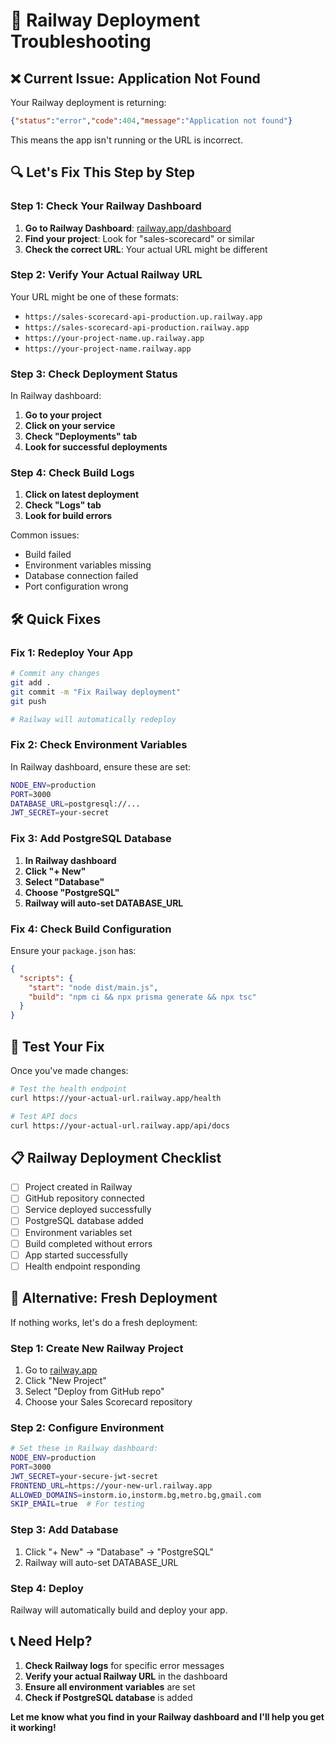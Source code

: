 # 🚨 Railway Deployment Troubleshooting

## ❌ **Current Issue: Application Not Found**

Your Railway deployment is returning:
```json
{"status":"error","code":404,"message":"Application not found"}
```

This means the app isn't running or the URL is incorrect.

## 🔍 **Let's Fix This Step by Step**

### **Step 1: Check Your Railway Dashboard**

1. **Go to Railway Dashboard**: [railway.app/dashboard](https://railway.app/dashboard)
2. **Find your project**: Look for "sales-scorecard" or similar
3. **Check the correct URL**: Your actual URL might be different

### **Step 2: Verify Your Actual Railway URL**

Your URL might be one of these formats:
- `https://sales-scorecard-api-production.up.railway.app`
- `https://sales-scorecard-api-production.railway.app`
- `https://your-project-name.up.railway.app`
- `https://your-project-name.railway.app`

### **Step 3: Check Deployment Status**

In Railway dashboard:
1. **Go to your project**
2. **Click on your service**
3. **Check "Deployments" tab**
4. **Look for successful deployments**

### **Step 4: Check Build Logs**

1. **Click on latest deployment**
2. **Check "Logs" tab**
3. **Look for build errors**

Common issues:
- Build failed
- Environment variables missing
- Database connection failed
- Port configuration wrong

## 🛠️ **Quick Fixes**

### **Fix 1: Redeploy Your App**

```bash
# Commit any changes
git add .
git commit -m "Fix Railway deployment"
git push

# Railway will automatically redeploy
```

### **Fix 2: Check Environment Variables**

In Railway dashboard, ensure these are set:
```bash
NODE_ENV=production
PORT=3000
DATABASE_URL=postgresql://...
JWT_SECRET=your-secret
```

### **Fix 3: Add PostgreSQL Database**

1. **In Railway dashboard**
2. **Click "+ New"**
3. **Select "Database"**
4. **Choose "PostgreSQL"**
5. **Railway will auto-set DATABASE_URL**

### **Fix 4: Check Build Configuration**

Ensure your `package.json` has:
```json
{
  "scripts": {
    "start": "node dist/main.js",
    "build": "npm ci && npx prisma generate && npx tsc"
  }
}
```

## 🧪 **Test Your Fix**

Once you've made changes:

```bash
# Test the health endpoint
curl https://your-actual-url.railway.app/health

# Test API docs
curl https://your-actual-url.railway.app/api/docs
```

## 📋 **Railway Deployment Checklist**

- [ ] Project created in Railway
- [ ] GitHub repository connected
- [ ] Service deployed successfully
- [ ] PostgreSQL database added
- [ ] Environment variables set
- [ ] Build completed without errors
- [ ] App started successfully
- [ ] Health endpoint responding

## 🚀 **Alternative: Fresh Deployment**

If nothing works, let's do a fresh deployment:

### **Step 1: Create New Railway Project**
1. Go to [railway.app](https://railway.app)
2. Click "New Project"
3. Select "Deploy from GitHub repo"
4. Choose your Sales Scorecard repository

### **Step 2: Configure Environment**
```bash
# Set these in Railway dashboard:
NODE_ENV=production
PORT=3000
JWT_SECRET=your-secure-jwt-secret
FRONTEND_URL=https://your-new-url.railway.app
ALLOWED_DOMAINS=instorm.io,instorm.bg,metro.bg,gmail.com
SKIP_EMAIL=true  # For testing
```

### **Step 3: Add Database**
1. Click "+ New" → "Database" → "PostgreSQL"
2. Railway will auto-set DATABASE_URL

### **Step 4: Deploy**
Railway will automatically build and deploy your app.

## 📞 **Need Help?**

1. **Check Railway logs** for specific error messages
2. **Verify your actual Railway URL** in the dashboard
3. **Ensure all environment variables** are set
4. **Check if PostgreSQL database** is added

**Let me know what you find in your Railway dashboard and I'll help you get it working!**
